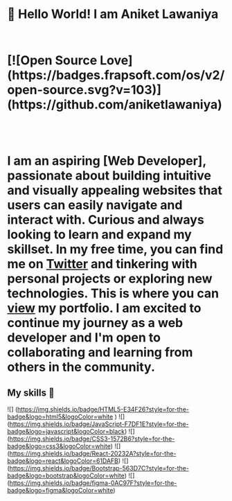 <h1>👋 Hello World! I am Aniket Lawaniya<h1>
  <br>
  [![Open Source Love](https://badges.frapsoft.com/os/v2/open-source.svg?v=103)](https://github.com/aniketlawaniya)

<br><br>
I am an aspiring [**Web Developer**], passionate about building intuitive and visually appealing websites that users can easily navigate and interact with. Curious and always looking to learn and expand my skillset. In my free time, you can find me on [**Twitter**](https://twitter.com/AniketLawania) and tinkering with personal projects or exploring new technologies. This is where you can [**view**](https://aniketlawaniya.netlify.app/) my portfolio. I am excited to continue my journey as a web developer and I'm open to collaborating and learning from others in the community.

  
  ## My skills 🚀
![] (https://img.shields.io/badge/HTML5-E34F26?style=for-the-badge&logo=html5&logoColor=white )
![] (https://img.shields.io/badge/JavaScript-F7DF1E?style=for-the-badge&logo=javascript&logoColor=black)
![] (https://img.shields.io/badge/CSS3-1572B6?style=for-the-badge&logo=css3&logoColor=white)
![] (https://img.shields.io/badge/React-20232A?style=for-the-badge&logo=react&logoColor=61DAFB)
![] (https://img.shields.io/badge/Bootstrap-563D7C?style=for-the-badge&logo=bootstrap&logoColor=white)
![] (https://img.shields.io/badge/figma-0AC97F?style=for-the-badge&logo=figma&logoColor=white)
